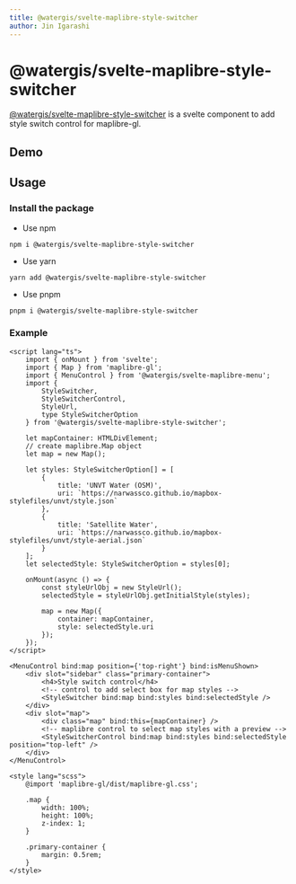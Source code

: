 ```yaml
---
title: @watergis/svelte-maplibre-style-switcher
author: Jin Igarashi
---
```


<script lang="ts">
  import StyleSwitcherExample from "$lib/components/StyleSwitcherExample.svelte";
</script>

# @watergis/svelte-maplibre-style-switcher

[@watergis/svelte-maplibre-style-switcher](https://github.com/watergis/svelte-maplibre-components/tree/main/packages/style-switcher) is a svelte component to add style switch control for maplibre-gl.

## Demo

<StyleSwitcherExample />

## Usage

### Install the package

- Use npm

```
npm i @watergis/svelte-maplibre-style-switcher
```

- Use yarn

```
yarn add @watergis/svelte-maplibre-style-switcher
```

- Use pnpm

```
pnpm i @watergis/svelte-maplibre-style-switcher
```

### Example

```svelte
<script lang="ts">
	import { onMount } from 'svelte';
	import { Map } from 'maplibre-gl';
	import { MenuControl } from '@watergis/svelte-maplibre-menu';
	import {
		StyleSwitcher,
		StyleSwitcherControl,
		StyleUrl,
		type StyleSwitcherOption
	} from '@watergis/svelte-maplibre-style-switcher';

	let mapContainer: HTMLDivElement;
	// create maplibre.Map object
	let map = new Map();

	let styles: StyleSwitcherOption[] = [
		{
			title: 'UNVT Water (OSM)',
			uri: `https://narwassco.github.io/mapbox-stylefiles/unvt/style.json`
		},
		{
			title: 'Satellite Water',
			uri: `https://narwassco.github.io/mapbox-stylefiles/unvt/style-aerial.json`
		}
	];
	let selectedStyle: StyleSwitcherOption = styles[0];

	onMount(async () => {
		const styleUrlObj = new StyleUrl();
		selectedStyle = styleUrlObj.getInitialStyle(styles);

		map = new Map({
			container: mapContainer,
			style: selectedStyle.uri
		});
	});
</script>

<MenuControl bind:map position={'top-right'} bind:isMenuShown>
	<div slot="sidebar" class="primary-container">
		<h4>Style switch control</h4>
		<!-- control to add select box for map styles -->
		<StyleSwitcher bind:map bind:styles bind:selectedStyle />
	</div>
	<div slot="map">
		<div class="map" bind:this={mapContainer} />
		<!-- maplibre control to select map styles with a preview -->
		<StyleSwitcherControl bind:map bind:styles bind:selectedStyle position="top-left" />
	</div>
</MenuControl>

<style lang="scss">
	@import 'maplibre-gl/dist/maplibre-gl.css';

	.map {
		width: 100%;
		height: 100%;
		z-index: 1;
	}

	.primary-container {
		margin: 0.5rem;
	}
</style>
```
